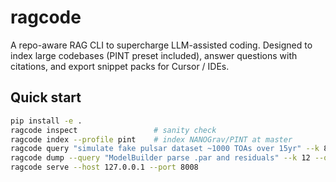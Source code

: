 # ragcode

A repo-aware RAG CLI to supercharge LLM-assisted coding. Designed to index large codebases
(PINT preset included), answer questions with citations, and export snippet packs for Cursor / IDEs.

## Quick start

```bash
pip install -e .
ragcode inspect                 # sanity check
ragcode index --profile pint    # index NANOGrav/PINT at master
ragcode query "simulate fake pulsar dataset ~1000 TOAs over 15yr" --k 8 --citations
ragcode dump --query "ModelBuilder parse .par and residuals" --k 12 --out cursor_context.md
ragcode serve --host 127.0.0.1 --port 8008

